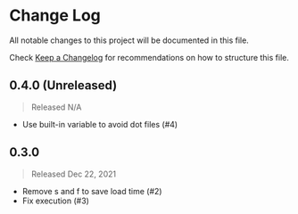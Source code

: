 # Change Log

All notable changes to this project will be documented in this file.

Check [Keep a Changelog](http://keepachangelog.com/) for recommendations on how to structure this file.


## 0.4.0 (Unreleased)
> Released N/A

* Use built-in variable to avoid dot files (#4)

## 0.3.0
> Released Dec 22, 2021

* Remove s and f to save load time (#2)
* Fix execution (#3)
